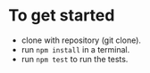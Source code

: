 # To get started
- clone with repository (git clone).
- run `npm install` in a terminal.
- run `npm test` to run the tests.